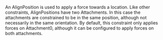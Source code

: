 An AlignPosition is used to apply a force towards a location. Like other constraints, AlignPositions have two Attachments. In this case the attachments are constrained to be in the same position, although not necessarily in the same orientation. By default, this constraint only applies forces on Attachment0, although it can be configured to apply forces on both attachments.